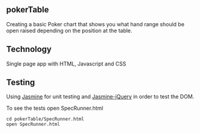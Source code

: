 ## pokerTable

Creating a basic Poker chart that shows you what hand range should be open raised depending on the position at the table.


## Technology 

Single page app with HTML, Javascript and CSS 

## Testing 

Using [Jasmine](https://jasmine.github.io/) for unit testing and [Jasmine-jQuery](https://github.com/velesin/jasmine-jquery) in order to test the DOM. 

To see the tests open SpecRunner.html

```
cd pokerTable/SpecRunner.html
open SpecRunner.html

